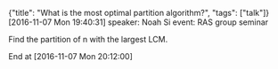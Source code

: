 {"title": "What is the most optimal partition algorithm?", "tags": ["talk"]}
[2016-11-07 Mon 19:40:31]
speaker: Noah Si
event: RAS group seminar

Find the partition of n with the largest LCM.

End at [2016-11-07 Mon 20:12:00]

